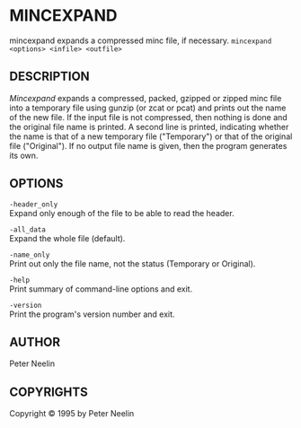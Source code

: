 # MINCEXPAND

mincexpand expands a compressed minc file, if necessary.
`mincexpand <options> <infile> <outfile>`

## DESCRIPTION

*Mincexpand* expands a compressed, packed, gzipped or zipped minc file into a temporary file using gunzip (or zcat or pcat) and prints out the name of the new file. If the input file is not compressed, then nothing is done and the original file name is printed. A second line is printed, indicating whether the name is that of a new temporary file ("Temporary") or that of the original file ("Original"). If no output file name is given, then the program generates its own.

## OPTIONS

`-header_only`  
Expand only enough of the file to be able to read the header.

`-all_data`  
Expand the whole file (default).

`-name_only`  
Print out only the file name, not the status (Temporary or Original).

`-help`  
Print summary of command-line options and exit.

`-version`  
Print the program's version number and exit.

## AUTHOR

Peter Neelin

## COPYRIGHTS

Copyright © 1995 by Peter Neelin
